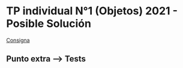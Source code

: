 # TP individual N°1 (Objetos) 2021 - Posible Solución

[Consigna](https://docs.google.com/document/d/1ONTJTsPqI6fTf76xsArcnaPt7akk63irelm0zia90fw/)
 
 <h2>Punto extra --> Tests</h2>
